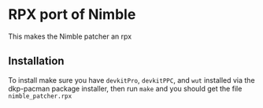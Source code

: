 # RPX port of Nimble

This makes the Nimble patcher an rpx



## Installation
To install make sure you have `devkitPro`, `devkitPPC`, and `wut` installed via the dkp-pacman package installer, then run `make` and you should get the file `nimble_patcher.rpx`
